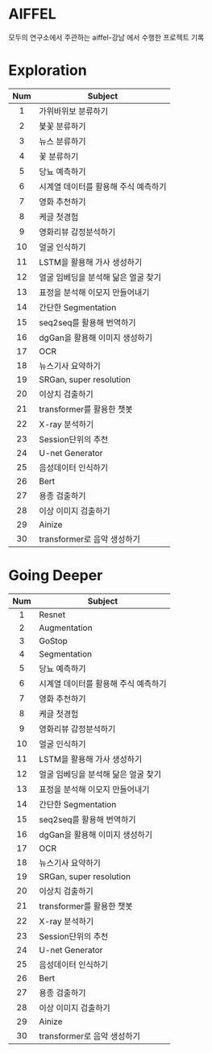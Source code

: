# AIFFEL
모두의 연구소에서 주관하는 aiffel-강남 에서 수행한 프로젝트 기록

# Exploration
|Num|Subject|
|:--:|--|
|1|가위바위보 분류하기|
|2|붗꽃 분류하기|
|3|뉴스 분류하기|
|4|꽃 분류하기|
|5|당뇨 예측하기|
|6|시계열 데이터를 활용해 주식 예측하기|
|7|영화 추천하기|
|8|케글 첫경험|
|9|영화리뷰 감정분석하기|
|10|얼굴 인식하기|
|11|LSTM을 활용해 가사 생성하기|
|12|얼굴 임베딩을 분석해 닮은 얼굴 찾기|
|13|표정을 분석해 이모지 만들어내기|
|14|간단한 Segmentation|
|15|seq2seq를 활용해 번역하기|
|16|dgGan을 활용해 이미지 생성하기|
|17|OCR|
|18|뉴스기사 요약하기|
|19|SRGan, super resolution|
|20|이상치 검출하기|
|21|transformer를 활용한 챗봇|
|22|X-ray 분석하기|
|23|Session단위의 추천|
|24|U-net Generator|
|25|음성데이터 인식하기|
|26|Bert|
|27|용종 검출하기|
|28|이상 이미지 검출하기|
|29|Ainize|
|30|transformer로 음악 생성하기|

# Going Deeper
|Num|Subject|
|:--:|--|
|1|Resnet|
|2|Augmentation|
|3|GoStop|
|4|Segmentation|
|5|당뇨 예측하기|
|6|시계열 데이터를 활용해 주식 예측하기|
|7|영화 추천하기|
|8|케글 첫경험|
|9|영화리뷰 감정분석하기|
|10|얼굴 인식하기|
|11|LSTM을 활용해 가사 생성하기|
|12|얼굴 임베딩을 분석해 닮은 얼굴 찾기|
|13|표정을 분석해 이모지 만들어내기|
|14|간단한 Segmentation|
|15|seq2seq를 활용해 번역하기|
|16|dgGan을 활용해 이미지 생성하기|
|17|OCR|
|18|뉴스기사 요약하기|
|19|SRGan, super resolution|
|20|이상치 검출하기|
|21|transformer를 활용한 챗봇|
|22|X-ray 분석하기|
|23|Session단위의 추천|
|24|U-net Generator|
|25|음성데이터 인식하기|
|26|Bert|
|27|용종 검출하기|
|28|이상 이미지 검출하기|
|29|Ainize|
|30|transformer로 음악 생성하기|

